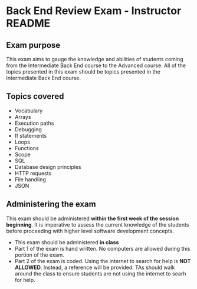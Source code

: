 Back End Review Exam - Instructor README
========================================

Exam purpose
------------

This exam aims to gauge the knowledge and abilities of students coming from the
Intermediate Back End course to the Advanced course. All of the topics presented
in this exam should be topics presented in the Intermediate Back End course.

Topics covered
--------------

* Vocabulary
* Arrays
* Execution paths
* Debugging
* If statements
* Loops
* Functions
* Scope
* SQL
* Database design principles
* HTTP requests
* File handling
* JSON

Administering the exam
----------------------

This exam should be administered **within the first week of the session
beginning**. It is imperative to assess the current knowledge of the students
before proceeding with higher level software development concepts.

* This exam should be administered **in class**
* Part 1 of the exam is hand written. No computers are allowed during this
  portion of the exam.
* Part 2 of the exam is coded. Using the internet to search for help is **NOT
  ALLOWED**. Instead, a reference will be provided. TAs should walk around the
  class to ensure students are not using the internet to searh for help.
